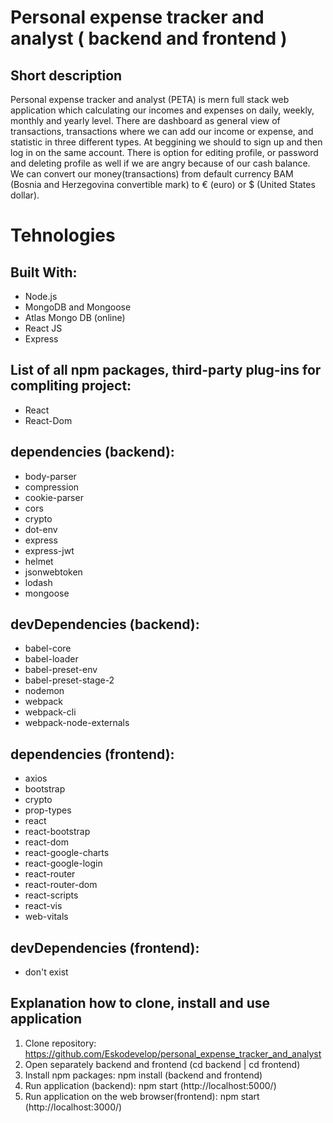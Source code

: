 # Personal expense tracker and analyst ( backend and frontend )
## Short description

Personal expense tracker and analyst (PETA) is mern full stack web application which calculating our incomes and expenses on daily, weekly, monthly and yearly level. There are dashboard as general view of transactions, transactions where we can add our income or expense, and statistic in three different types. At beggining we should to sign up and then log in on the same account. There is option for editing profile, or password and deleting profile as well if we are angry because of our cash balance. We can convert our money(transactions) from default currency BAM (Bosnia and Herzegovina convertible mark) to € (euro) or $ (United States dollar).

# Tehnologies
## Built With:
* Node.js
* MongoDB and Mongoose
* Atlas Mongo DB (online)
* React JS
* Express

## List of all npm packages, third-party plug-ins for compliting project:
* React
* React-Dom

## dependencies (backend):
* body-parser
* compression
* cookie-parser
* cors
* crypto
* dot-env
* express
* express-jwt
* helmet
* jsonwebtoken
* lodash
* mongoose

## devDependencies (backend):
* babel-core
* babel-loader
* babel-preset-env
* babel-preset-stage-2
* nodemon
* webpack
* webpack-cli
* webpack-node-externals

## dependencies (frontend):

* axios
* bootstrap
* crypto
* prop-types
* react
* react-bootstrap
* react-dom
* react-google-charts
* react-google-login
* react-router
* react-router-dom
* react-scripts
* react-vis
* web-vitals

## devDependencies (frontend):
* don't exist

## Explanation how to clone, install and use application
1. Clone repository: https://github.com/Eskodevelop/personal_expense_tracker_and_analyst
2. Open separately backend and frontend (cd backend | cd frontend)
3. Install npm packages: npm install (backend and frontend)
4. Run application (backend): npm start (http://localhost:5000/)
5. Run application on the web browser(frontend): npm start (http://localhost:3000/)

